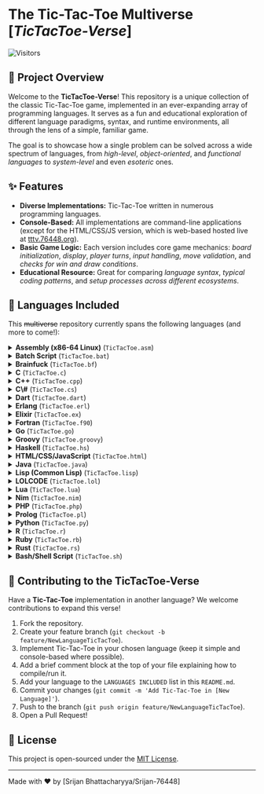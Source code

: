 # The Tic-Tac-Toe Multiverse [*TicTacToe-Verse*]

![Visitors](https://hits.seeyou.space/v2/counts/to/github.com/srijan-76448/tictactoe-verse/week.svg?style=plastic&color=blue)

## 🌌 Project Overview

Welcome to the **TicTacToe-Verse**! This repository is a unique collection of the classic Tic-Tac-Toe game, implemented in an ever-expanding array of programming languages. It serves as a fun and educational exploration of different language paradigms, syntax, and runtime environments, all through the lens of a simple, familiar game.

The goal is to showcase how a single problem can be solved across a wide spectrum of languages, from _high-level_, _object-oriented_, and _functional languages_ to _system-level_ and even _esoteric_ ones.

## ✨ Features

- **Diverse Implementations:** Tic-Tac-Toe written in numerous programming languages.
- **Console-Based:** All implementations are command-line applications (except for the HTML/CSS/JS version, which is web-based hosted live at [tttv.76448.org](https://tttv.76448.in)).
- **Basic Game Logic:** Each version includes core game mechanics: _board initialization_, _display_, _player turns_, _input handling_, _move validation_, and _checks for win and draw conditions_.
- **Educational Resource:** Great for comparing _language syntax_, _typical coding patterns_, and _setup processes across different ecosystems_.

## 🚀 Languages Included

This ~~multiverse~~ repository currently spans the following languages (and more to come!):

<details>
    <summary><b>Assembly (x86-64 Linux)</b> (<code>TicTacToe.asm</code>)</summary>

Steps to run:

- Install NASM assembler and a linker (e.g., `nasm`, `ld`).
- Compile:

```bash
  nasm -f elf64 TicTacToe.asm -o TicTacToe.o
```

- Link:

```bash
ld TicTacToe.o -o TicTacToe_asm_game
```

- Execute:

```bash
./TicTacToe_asm_game
```

</details>

<details>
    <summary><b>Batch Script</b> (<code>TicTacToe.bat</code>)</summary>

Steps to run:

- On Windows, simply double-click `TicTacToe.bat` in File Explorer.
- Alternatively, open Command Prompt, navigate to the file's directory, and run:

```bash
TicTacToe.bat
```

</details>

<details>
    <summary><b>Brainfuck</b> (<code>TicTacToe.bf</code>)</summary>

Steps to run:

- Install a Brainfuck interpreter (e.g., `bfi`, `bf`).
- Execute:

```bash
bfi TicTacToe.bf
```

> NOTE: <br>
> This version only displays a static board due to language limitations.

</details>

<details>
    <summary><b>C</b> (<code>TicTacToe.c</code>)</summary>

Steps to run:

- Install a C compiler (e.g., `gcc`).
- Compile:

```bash
gcc TicTacToe.c -o TicTacToe_c_game
```

- Execute:

```bash
./TicTacToe_c_game
```

</details>

<details>
    <summary><b>C++</b> (<code>TicTacToe.cpp</code>)</summary>

Steps to run:

- Install a C++ compiler (e.g., `g++`).
- Compile:

```bash
g++ TicTacToe.cpp -o TicTacToe_cpp_game
```

- Execute:

```bash
./TicTacToe_cpp_game
```

</details>

<details>
    <summary><b>C\#</b> (<code>TicTacToe.cs</code>)</summary>

Steps to run:

- Install .NET SDK.
- Execute:

```bash
dotnet run TicTacToe.cs
```

</details>

<details>
    <summary><b>Dart</b> (<code>TicTacToe.dart</code>)</summary>

Steps to run:

- Install Dart SDK.
- Execute:

```bash
dart run TicTacToe.dart
```

</details>

<details>
    <summary><b>Erlang</b> (<code>TicTacToe.erl</code>)</summary>

Steps to run:

- Install Erlang/OTP.
- Compile:

```bash
erlc TicTacToe.erl
```

- Start Erlang shell:

```bash
erl
```

- In Erlang shell, run:

```erlang
1> tic_tac_toe:start().
```

</details>

<details>
    <summary><b>Elixir</b> (<code>TicTacToe.ex</code>)</summary>

Steps to run:

- Install Elixir (which requires Erlang/OTP).
- Start IEx shell:

```bash
iex
```

- In IEx, compile and run:

```elixir
iex> c "TicTacToe.ex"
iex> TicTacToe.start()
```

</details>

<details>
    <summary><b>Fortran</b> (<code>TicTacToe.f90</code>)</summary>

Steps to run:

- Install a Fortran compiler (e.g., `gfortran`).
- Compile:

```bash
gfortran TicTacToe.f90 -o TicTacToe_f90_game
```

- Execute:

```bash
./TicTacToe_f90_game
```

</details>

<details>
    <summary><b>Go</b> (<code>TicTacToe.go</code>)</summary>

Steps to run:

- Install Go.
- Execute:

```bash
go run TicTacToe.go
```

</details>

<details>
    <summary><b>Groovy</b> (<code>TicTacToe.groovy</code>)</summary>

Steps to run:

- Install Groovy (requires JDK).
- Execute:

```bash
groovy TicTacToe.groovy
```

</details>

<details>
    <summary><b>Haskell</b> (<code>TicTacToe.hs</code>)</summary>

Steps to run:

- Install GHC (Glasgow Haskell Compiler).
- Compile:

```bash
ghc TicTacToe.hs
```

- Execute:

```bash
./TicTacToe
```

</details>

<details>
    <summary><b>HTML/CSS/JavaScript</b> (<code>TicTacToe.html</code>)</summary>

Steps to run:

- Open `TicTacToe.html` directly in your web browser.
- Or visit the live hosted version at [tttv.76448.org](https://tttv.76448.in).
</details>
<details>
    <summary><b>Java</b> (<code>TicTacToe.java</code>)</summary>

Steps to run:

- Install Java Development Kit (JDK).
- Compile:

```bash
javac TicTacToe.java
```

- Execute:

```bash
java TicTacToe
```

</details>

<details>
    <summary><b>Lisp (Common Lisp)</b> (<code>TicTacToe.lisp</code>)</summary>

Steps to run:

- Install a Common Lisp implementation (e.g., SBCL, CLISP).
- Start Lisp interpreter (e.g., `sbcl` or `clisp`).
- In the Lisp prompt, load and run:

```lisp
(load "TicTacToe.lisp")
(play-game)
```

</details>

<details>
    <summary><b>LOLCODE</b> (<code>TicTacToe.lol</code>)</summary>

Steps to run:

- Install a LOLCODE interpreter (e.g., `lci`).
- Execute:

```bash
lci TicTacToe.lol
```

> NOTE: <br>
> This version has simplified win/draw checks due to language verbosity.

</details>

<details>
    <summary><b>Lua</b> (<code>TicTacToe.lua</code>)</summary>

Steps to run:

- Install Lua.
- Execute:

```bash
lua TicTacToe.lua
```

</details>

<details>
    <summary><b>Nim</b> (<code>TicTacToe.nim</code>)</summary>

Steps to run:

- Install Nim.
- Compile and run:

```bash
nim c -r TicTacToe.nim
```

</details>

<details>
    <summary><b>PHP</b> (<code>TicTacToe.php</code>)</summary>

Steps to run:

- Install PHP.
- Execute:

```bash
php TicTacToe.php
```

</details>

<details>
    <summary><b>Prolog</b> (<code>TicTacToe.pl</code>)</summary>

Steps to run:

- Install a Prolog interpreter (e.g., `swipl`).
- Start Prolog interpreter:

```bash
swipl
```

- In Prolog prompt, consult and run:

```prolog
?- consult('TicTacToe.pl').
?- start_game.
```

</details>

<details>
    <summary><b>Python</b> (<code>TicTacToe.py</code>)</summary>

Steps to run:

- Install Python.
- Execute:

```bash
python TicTacToe.py
```

</details>

<details>
    <summary><b>R</b> (<code>TicTacToe.r</code>)</summary>

Steps to run:

- Install R.
- Execute:

```bash
Rscript TicTacToe.r
```

</details>

<details>
    <summary><b>Ruby</b> (<code>TicTacToe.rb</code>)</summary>

Steps to run:

- Install Ruby.
- Execute:

```bash
ruby TicTacToe.rb
```

</details>

<details>
    <summary><b>Rust</b> (<code>TicTacToe.rs</code>)</summary>

Steps to run:

- Install Rust (via `rustup`).
- Compile:

```bash
rustc TicTacToe.rs
```

- Execute:

```bash
./TicTacToe
```

</details>

<details>
    <summary><b>Bash/Shell Script</b> (<code>TicTacToe.sh</code>)</summary>

Steps to run:

- Make executable:

```bash
chmod +x TicTacToe.sh
```

- Execute:

```bash
./TicTacToe.sh
```

</details>

## 🤝 Contributing to the TicTacToe-Verse

Have a **Tic-Tac-Toe** implementation in another language? We welcome contributions to expand this verse\!

1.  Fork the repository.
2.  Create your feature branch (`git checkout -b feature/NewLanguageTicTacToe`).
3.  Implement Tic-Tac-Toe in your chosen language (keep it simple and console-based where possible).
4.  Add a brief comment block at the top of your file explaining how to compile/run it.
5.  Add your language to the `LANGUAGES INCLUDED` list in this `README.md`.
6.  Commit your changes (`git commit -m 'Add Tic-Tac-Toe in [New Language]'`).
7.  Push to the branch (`git push origin feature/NewLanguageTicTacToe`).
8.  Open a Pull Request\!

## 📜 License

This project is open-sourced under the [MIT License](/LICENSE).

---

Made with ❤️ by [Srijan Bhattacharyya/Srijan-76448]
